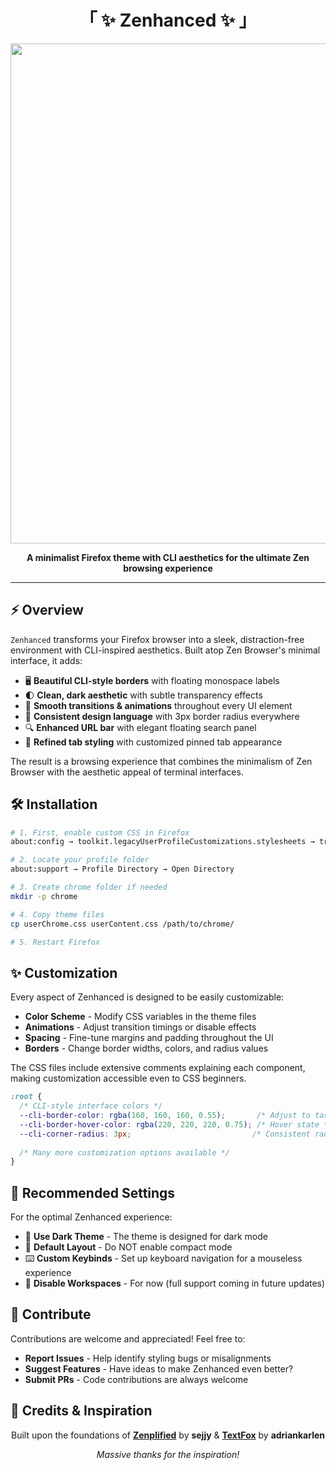 <div align="center">

# 「 ✨ Zenhanced ✨ 」

<img src="https://github.com/user-attachments/assets/e4a95783-e2df-4e0e-8562-77a37609a1c0" width="800">

**A minimalist Firefox theme with CLI aesthetics for the ultimate Zen browsing experience**

</div>

---

## ⚡️ Overview

`Zenhanced` transforms your Firefox browser into a sleek, distraction-free environment with CLI-inspired aesthetics. Built atop Zen Browser's minimal interface, it adds:

- 🖥️ **Beautiful CLI-style borders** with floating monospace labels 
- 🌓 **Clean, dark aesthetic** with subtle transparency effects
- 🔄 **Smooth transitions & animations** throughout every UI element
- 🧩 **Consistent design language** with 3px border radius everywhere
- 🔍 **Enhanced URL bar** with elegant floating search panel
- 📑 **Refined tab styling** with customized pinned tab appearance

The result is a browsing experience that combines the minimalism of Zen Browser with the aesthetic appeal of terminal interfaces.


## 🛠️ Installation

```bash
# 1. First, enable custom CSS in Firefox
about:config → toolkit.legacyUserProfileCustomizations.stylesheets → true

# 2. Locate your profile folder
about:support → Profile Directory → Open Directory

# 3. Create chrome folder if needed
mkdir -p chrome

# 4. Copy theme files
cp userChrome.css userContent.css /path/to/chrome/

# 5. Restart Firefox
```

## ✨ Customization

Every aspect of Zenhanced is designed to be easily customizable:

- **Color Scheme** - Modify CSS variables in the theme files
- **Animations** - Adjust transition timings or disable effects
- **Spacing** - Fine-tune margins and padding throughout the UI
- **Borders** - Change border widths, colors, and radius values

The CSS files include extensive comments explaining each component, making customization accessible even to CSS beginners.

```css
:root {
  /* CLI-style interface colors */
  --cli-border-color: rgba(160, 160, 160, 0.55);       /* Adjust to taste */
  --cli-border-hover-color: rgba(220, 220, 220, 0.75); /* Hover state */
  --cli-corner-radius: 3px;                           /* Consistent radius */
  
  /* Many more customization options available */
}
```

## 🔧 Recommended Settings

For the optimal Zenhanced experience:

- 🎨 **Use Dark Theme** - The theme is designed for dark mode
- 📏 **Default Layout** - Do NOT enable compact mode
- ⌨️ **Custom Keybinds** - Set up keyboard navigation for a mouseless experience
- 🔄 **Disable Workspaces** - For now (full support coming in future updates)

## 👥 Contribute

Contributions are welcome and appreciated! Feel free to:

- **Report Issues** - Help identify styling bugs or misalignments
- **Suggest Features** - Have ideas to make Zenhanced even better?
- **Submit PRs** - Code contributions are always welcome

## 🙏 Credits & Inspiration

<div align="center">

Built upon the foundations of [**Zenplified**](https://github.com/sejjy/zenplified) by **sejjy**
&
[**TextFox**](https://github.com/adriankarlen/textfox) by **adriankarlen**

*Massive thanks for the inspiration!*

</div>
